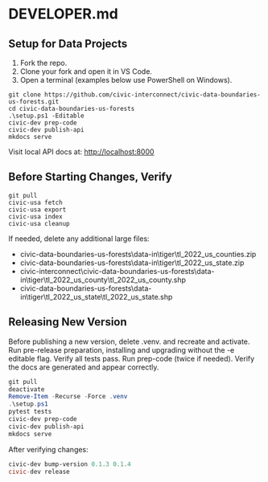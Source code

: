 # DEVELOPER.md

## Setup for Data Projects

1. Fork the repo.
2. Clone your fork and open it in VS Code.
3. Open a terminal (examples below use PowerShell on Windows).

```
git clone https://github.com/civic-interconnect/civic-data-boundaries-us-forests.git
cd civic-data-boundaries-us-forests
.\setup.ps1 -Editable
civic-dev prep-code
civic-dev publish-api
mkdocs serve
```

Visit local API docs at: <http://localhost:8000>

## Before Starting Changes, Verify

```shell
git pull
civic-usa fetch
civic-usa export
civic-usa index
civic-usa cleanup
```

If needed, delete any additional large files:
- civic-data-boundaries-us-forests\data-in\tiger\tl_2022_us_counties.zip
- civic-data-boundaries-us-forests\data-in\tiger\tl_2022_us_state.zip
- civic-interconnect\civic-data-boundaries-us-forests\data-in\tiger\tl_2022_us_county\tl_2022_us_county.shp
- civic-data-boundaries-us-forests\data-in\tiger\tl_2022_us_state\tl_2022_us_state.shp

## Releasing New Version

Before publishing a new version, delete .venv. and recreate and activate.
Run pre-release preparation, installing and upgrading without the -e editable flag.
Verify all tests pass. Run prep-code (twice if needed).
Verify the docs are generated and appear correctly.

```powershell
git pull
deactivate
Remove-Item -Recurse -Force .venv
.\setup.ps1
pytest tests
civic-dev prep-code
civic-dev publish-api
mkdocs serve
```

After verifying changes:

```powershell
civic-dev bump-version 0.1.3 0.1.4
civic-dev release
```
